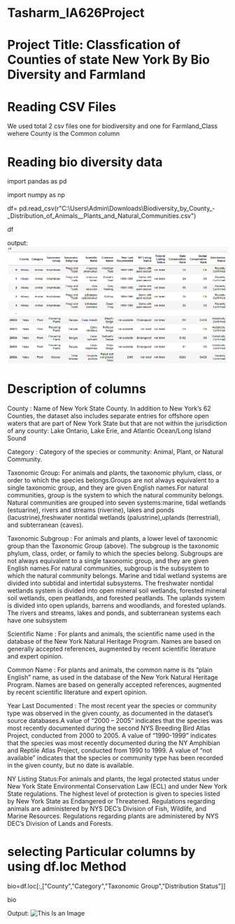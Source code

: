 # Tasharm_IA626Project

# Project Title: Classfication of Counties of state New York By Bio Diversity and Farmland 

# Reading CSV Files

We used total 2 csv files one for biodiversity and one for Farmland_Class  wehere County is the Common column
# Reading bio diversity data
import pandas as pd

import numpy as np

df= pd.read_csv(r"C:\Users\Admin\Downloads\Biodiversity_by_County_-_Distribution_of_Animals__Plants_and_Natural_Communities.csv")

df

output:
![This Is an Image](https://github.com/Tarun437-ind/Tasharm_Ia626Project/blob/main/df_bio.png)

# Description of columns 
 

County : Name of New York State County. In addition to New York’s 62 Counties, the dataset also includes separate entries for offshore open waters that are part of New York State but that are not within the jurisdiction of any county: Lake Ontario, Lake Erie, and Atlantic Ocean/Long Island Sound

Category : Category of the species or community: Animal, Plant, or Natural Community.

Taxonomic Group: For animals and plants, the taxonomic phylum, class, or order to which the species belongs.Groups are not always equivalent to a single taxonomic group, and they are given English names.For natural communities, group is the system to which the natural community belongs. Natural communities are grouped into seven systems:marine, tidal wetlands (estuarine), rivers and streams (riverine), lakes and ponds (lacustrine),freshwater nontidal wetlands (palustrine),uplands (terrestrial), and  subterranean (caves). 

Taxonomic Subgroup : For animals and plants, a lower level of taxonomic
group than the Taxonomic Group (above). The
subgroup is the taxonomic phylum, class, order,
or family to which the species belong. Subgroups
are not always equivalent to a single taxonomic
group, and they are given English names.For natural communities, subgroup is the
subsystem to which the natural community
belongs. Marine and tidal wetland systems are
divided into subtidal and intertidal subsystems.
The freshwater nontidal wetlands system is
divided into open mineral soil wetlands, forested
mineral soil wetlands, open peatlands, and
forested peatlands. The uplands system is divided
into open uplands, barrens and woodlands, and
forested uplands. The rivers and streams, lakes
and ponds, and subterranean systems each have
one subsystem

Scientific Name : For plants and animals, the scientific name used
in the database of the New York Natural Heritage
Program. Names are based on generally accepted
references, augmented by recent scientific
literature and expert opinion.

Common Name : For plants and animals, the common name is its
“plain English” name, as used in the database of
the New York Natural Heritage Program. Names
are based on generally accepted references,
augmented by recent scientific literature and
expert opinion.

Year Last Documented : The most recent year the species or community
type was observed in the given county, as
documented in the dataset’s source databases.A value of “2000 – 2005” indicates that the
species was most recently documented during
the second NYS Breeding Bird Atlas Project,
conducted from 2000 to 2005.
A value of “1990-1999” indicates that the species
was most recently documented during the NY
Amphibian and Reptile Atlas Project, conducted
from 1990 to 1999.
A value of “not available” indicates that the
species or community type has been recorded in
the given county, but no date is available.

NY Listing Status:For animals and plants, the legal protected status
under New York State Environmental
Conservation Law (ECL) and under New York State
regulations. The highest level of protection is
given to species listed by New York State as
Endangered or Threatened. Regulations regarding
animals are administered by NYS DEC’s Division of
Fish, Wildlife, and Marine Resources. Regulations
regarding plants are administered by NYS DEC’s
Division of Lands and Forests.


# selecting Particular columns by using df.loc Method
bio=df.loc[:,["County","Category","Taxonomic Group","Distribution Status"]]

bio

Output: 
![This Is an Image]()


